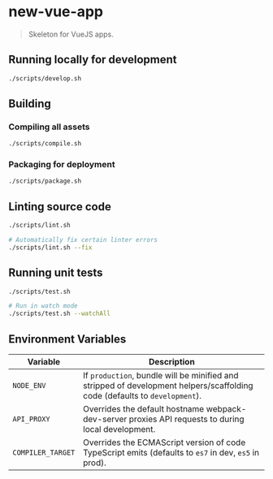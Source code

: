 # new-vue-app

> Skeleton for VueJS apps.


## Running locally for development

```bash
./scripts/develop.sh
```


## Building

### Compiling all assets

```bash
./scripts/compile.sh
```

### Packaging for deployment

```bash
./scripts/package.sh
```


## Linting source code

```bash
./scripts/lint.sh

# Automatically fix certain linter errors
./scripts/lint.sh --fix
```


## Running unit tests

```bash
./scripts/test.sh

# Run in watch mode
./scripts/test.sh --watchAll
```


## Environment Variables

| Variable | Description |
|----------|-------------|
| `NODE_ENV` | If `production`, bundle will be minified and stripped of development helpers/scaffolding code (defaults to `development`). |
| `API_PROXY` | Overrides the default hostname webpack-dev-server proxies API requests to during local development. |
| `COMPILER_TARGET` | Overrides the ECMAScript version of code TypeScript emits (defaults to `es7` in dev, `es5` in prod). |
